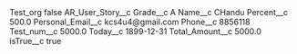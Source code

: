 <?xml version="1.0" encoding="UTF-8"?>
<CustomMetadata xmlns="http://soap.sforce.com/2006/04/metadata" xmlns:xsi="http://www.w3.org/2001/XMLSchema-instance" xmlns:xsd="http://www.w3.org/2001/XMLSchema">
    <label>Test_org</label>
    <protected>false</protected>
    <values>
        <field>AR_User_Story__c</field>
        <value xsi:nil="true"/>
    </values>
    <values>
        <field>Grade__c</field>
        <value xsi:type="xsd:string">A</value>
    </values>
    <values>
        <field>Name__c</field>
        <value xsi:type="xsd:string">CHandu</value>
    </values>
    <values>
        <field>Percent__c</field>
        <value xsi:type="xsd:double">500.0</value>
    </values>
    <values>
        <field>Personal_Email__c</field>
        <value xsi:type="xsd:string">kcs4u4@gmail.com</value>
    </values>
    <values>
        <field>Phone__c</field>
        <value xsi:type="xsd:string">8856118</value>
    </values>
    <values>
        <field>Test_num__c</field>
        <value xsi:type="xsd:double">5000.0</value>
    </values>
    <values>
        <field>Today__c</field>
        <value xsi:type="xsd:date">1899-12-31</value>
    </values>
    <values>
        <field>Total_Amount__c</field>
        <value xsi:type="xsd:double">5000.0</value>
    </values>
    <values>
        <field>isTrue__c</field>
        <value xsi:type="xsd:boolean">true</value>
    </values>
</CustomMetadata>
